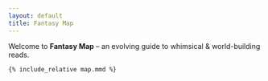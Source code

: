 ```yaml
---
layout: default
title: Fantasy Map
---
```


<!-- theme stylesheet (optional, keep if you already added it) -->
<link rel="stylesheet" href="assets/theme.css">

<!-- 1️⃣  Load Mermaid from jsDelivr and auto-start it -->
<script type="module">
  import mermaid from "https://cdn.jsdelivr.net/npm/mermaid@10/dist/mermaid.esm.min.mjs";
  mermaid.initialize({ startOnLoad: true, htmlLabels: true });   /* renders on page-load & keeps <a> links */ :contentReference[oaicite:0]{index=0}
</script>

Welcome to **Fantasy Map** – an evolving guide to whimsical & world-building reads.

<!-- 2️⃣  Wrap the generated code in a mermaid fence -->
```mermaid
{% include_relative map.mmd %}
